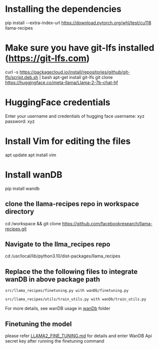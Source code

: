 # Installing the dependencies

pip install --extra-index-url https://download.pytorch.org/whl/test/cu118 llama-recipes

# Make sure you have git-lfs installed (https://git-lfs.com)

curl -s https://packagecloud.io/install/repositories/github/git-lfs/script.deb.sh | bash
apt-get install git-lfs
git clone https://huggingface.co/meta-llama/Llama-2-7b-chat-hf

# HuggingFace credentials

Enter your username and credentials of hugging face
username: xyz
password: xyz

# Install Vim for editing the files

apt update
apt install vim

# Install wanDB

pip install wandb

## clone the llama-recipes repo in workspace directory

cd /workspace && git clone https://github.com/facebookresearch/llama-recipes.git

## Navigate to the llma_recipes repo

cd /usr/local/lib/python3.10/dist-packages/llama_recipes

## Replace the the following files to integrate wanDB in above package path

```
src/llama_recipes/finetuning.py with wanDb/finetuning.py
```

```
src/llama_recipes/utils/train_utils.py with wanDb/train_utils.py
```

For more details, see wanDB usage in [wanDb](wanDb) folder

## Finetuning the model

please refer [LLAMA2_FINE_TUNING.md](LLAMA2_FINE_TUNING.md) for details and enter WanDB Api secret key after running the finetuning command
